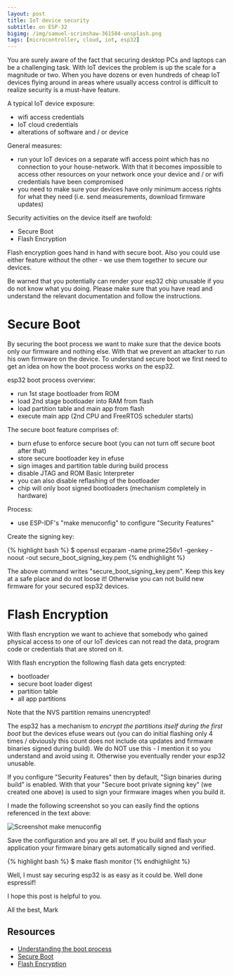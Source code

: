 ```yaml
---
layout: post
title: IoT device security
subtitle: on ESP-32
bigimg: /img/samuel-scrimshaw-361584-unsplash.png
tags: [microcontroller, cloud, iot, esp32]
---
```


You are surely aware of the fact that securing desktop PCs and laptops can be a challenging task. With IoT devices the problem is up the scale for a magnitude or two. When you have dozens or even hundreds of cheap IoT devices flying around in areas where usually access control is difficult to realize security is a must-have feature.

A typical IoT device exposure:

* wifi access credentials
* IoT cloud credentials
* alterations of software and / or device

General measures:

* run your IoT devices on a separate wifi access point which has no connection to your house-network. With that it becomes impossible to access other resources on your network once your device and / or wifi credentials have been compromised
* you need to make sure your devices have only minimum access rights for what they need (i.e. send measurements, download firmware updates)

Security activities on the device itself are twofold:

* Secure Boot
* Flash Encryption

Flash encryption goes hand in hand with secure boot. Also you could use either feature without the other - we use them together to secure our devices.

Be warned that you potentially can render your esp32 chip unusable if you do not know what you doing. Please make sure that you have read and understand the relevant documentation and follow the instructions.


# Secure Boot

By securing the boot process we want to make sure that the device boots only our firmware and nothing else. With that we prevent an attacker to run his own firmware on the device. To understand secure boot we first need to get an idea on how the boot process works on the esp32.

esp32 boot process overview:

* run 1st stage bootloader from ROM
* load 2nd stage bootloader into RAM from flash
* load partition table and main app from flash
* execute main app (2nd CPU and FreeRTOS scheduler starts)

The secure boot feature comprises of:

* burn efuse to enforce secure boot (you can not turn off secure boot after that)
* store secure bootloader key in efuse
* sign images and partition table during build process
* disable JTAG and ROM Basic Interpreter
* you can also disable reflashing of the bootloader
* chip will only boot signed bootloaders (mechanism completely in hardware)

Process:

* use ESP-IDF's "make menuconfig" to configure "Security Features"

Create the signing key:

{% highlight bash %}
$ openssl ecparam -name prime256v1 -genkey -noout -out secure_boot_signing_key.pem
{% endhighlight %}

The above command writes "secure_boot_signing_key.pem". Keep this key at a safe place and do not loose it! Otherwise you can not build new firmware for your secured esp32 devices.


# Flash Encryption

With flash encryption we want to achieve that somebody who gained physical access to one of our IoT devices can not read the data, program code or credentials that are stored on it.

With flash encryption the following flash data gets encrypted:

* bootloader
* secure boot loader digest
* partition table
* all app partitions

Note that the NVS partition remains unencrypted!

The esp32 has a mechanism to *encrypt the partitions itself during the first boot* but the devices efuse wears out (you can do initial flashing only 4 times / obviously this count does not include ota updates and firmware binaries signed during build). We do NOT use this - I mention it so you understand and avoid using it. Otherwise you eventually render your esp32 unusable. 

If you configure "Security Features" then by default, "Sign binaries during build" is enabled. With that your "Secure boot private signing key" (we created one above) is used to sign your firmware images when you build it.

I made the following screenshot so you can easily find the options referenced in the text above:

![Screenshot make menuconfig](/media/esp_aws_iot/screenshot_make_menuconfig.png)

Save the configuration and you are all set. If you build and flash your application your firmware binary gets automatically signed and verified.

{% highlight bash %}
$ make flash monitor
{% endhighlight %}

Well, I must say securing esp32 is as easy as it could be. Well done espressif!



I hope this post is helpful to you.

All the best, Mark


## Resources

* [Understanding the boot process](https://docs.espressif.com/projects/esp-idf/en/latest/api-guides/general-notes.html#application-startup-flow)
* [Secure Boot](https://docs.espressif.com/projects/esp-idf/en/latest/security/secure-boot.html)
* [Flash Encryption](https://docs.espressif.com/projects/esp-idf/en/latest/security/flash-encryption.html)
